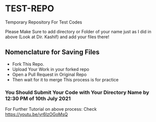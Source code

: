 # TEST-REPO
Temporary Repository For Test Codes

Please Make Sure to add directory or Folder of your name just as I did in above (Look at Dir. Kashif)
and add your files there!

## Nomenclature for Saving Files
- Fork This Repo.
- Upload Your Work in your forked repo
- Open a Pull Request in Original Repo
- Then wait for it to merge
This process is for practice
### You Should Submit Your Code with Your Directory Name by 12:30 PM  of 10th July 2021
For Further Tutorial on above process: Check https://youtu.be/yr6IzOGoMsQ


